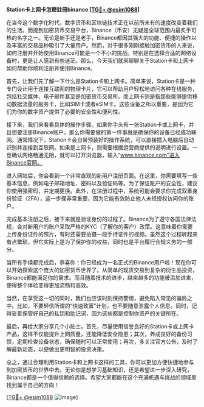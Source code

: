 **Station卡上网卡怎麽註冊binance [[TG💪+ @esim1088](https://t.me/s/esim1088)]**

在当今这个数字化时代，数字货币和区块链技术正在以前所未有的速度改变着我们的生活。而提到加密货币交易平台，Binance（币安）无疑是全球范围内最炙手可热的名字之一。无论是新手还是老手，Binance都因其强大的功能、便捷的操作以及丰富的交易品种吸引了大量用户。然而，对于很多刚刚接触加密货币的人来说，如何注册并开始使用Binance可能是一个不小的挑战。特别是在选择合适的网络设备时，更是让人感到有些迷茫。那么，今天我们就来聊聊关于Station卡和上网卡如何帮助你顺利注册并使用Binance。

首先，让我们先了解一下什么是Station卡和上网卡。简单来说，Station卡是一种专门设计用于连接互联网的物理卡片，它可以帮助用户轻松地访问各种在线服务，包括社交媒体、电子邮件甚至是加密货币交易所。而上网卡则是指那些能够提供移动数据流量的服务卡，比如SIM卡或者eSIM卡。这些设备之所以重要，是因为它们为你的数字资产提供了必要的安全性和便利性。

接下来，我们来看看具体的操作步骤。如果你手头有一张Station卡或上网卡，并且想要注册Binance账户，那么你需要做的第一件事就是确保你的设备已经成功联网。通常情况下，Station卡会自带预装好的操作系统，可以直接插入电脑后自动识别并连接到互联网。如果是上网卡，则需要根据运营商提供的说明进行设置。一旦确认网络畅通无阻，就可以打开浏览器，输入“www.binance.com”进入Binance官网。

进入网站后，你会看到一个非常直观的新用户注册页面。在这里，你需要填写一些基本信息，例如电子邮箱地址、密码以及验证码等。为了保证账户的安全性，建议你使用强密码，并定期更换。此外，在注册过程中，系统可能会要求你完成双重身份验证（2FA），这一步骤非常重要，因为它能有效防止他人未经授权访问你的账户。

完成基本注册之后，接下来就是验证身份的过程了。Binance为了遵守各国法律法规，会对新用户的账户采取严格的KYC（了解你的客户）政策。这意味着你需要上传身份证件的照片，有时还需要拍摄一段手持证件的视频。虽然这个过程听起来有点繁琐，但它实际上是为了保护你的权益，同时也是平台履行合规义务的一部分。

当所有手续都完成后，恭喜你！你已经成为一名正式的Binance用户啦！现在你可以开始探索这个庞大的加密货币世界了。从简单的现货交易到复杂的衍生品投资，Binance都能满足你的需求。而且随着技术的进步，越来越多的功能被添加进来，使得整个体验变得更加流畅和高效。

当然，在享受这一切的同时，我们也应该时刻保持警惕，避免陷入常见的骗局之中。比如，不要轻信所谓的“快速致富”计划，也不要随意泄露个人信息。同时，记得妥善保管好自己的私钥和助记词，因为这些都是控制你资产的关键所在。

最后，再给大家分享几个小贴士。首先，尽量使用信誉良好的Station卡或上网卡产品，这样不仅能提升上网质量，还能降低安全隐患；其次，养成良好的备份习惯，定期检查设备状态，确保随时可以正常使用；再次，多关注官方公告，及时了解最新动态，以便做出更明智的投资决策。

总之，通过合理利用Station卡和上网卡这样的工具，你可以更加方便快捷地参与到加密货币的世界中去。无论你是想学习基础知识，还是希望进一步深入研究，Binance都是一个值得信赖的选择。希望大家都能在这个充满机遇与挑战的领域里找到属于自己的方向！

[[TG💪+ @esim1088](https://t.me/s/esim1088) ![Image](https://i.postimg.cc/4NQfJmqS/Snipaste-2025-05-13-00-14-12.png)]